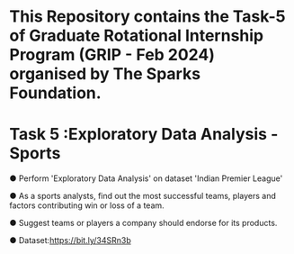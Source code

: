 
# This Repository contains the Task-5 of Graduate Rotational Internship Program (GRIP - Feb 2024) organised by The Sparks Foundation.

# **Task 5 :Exploratory Data Analysis - Sports**

● Perform 'Exploratory Data Analysis' on dataset 'Indian Premier League'

● As a sports analysts, find out the most successful teams, players and factors contributing win or loss of a team.

● Suggest teams or players a company should endorse for its products.

● Dataset:https://bit.ly/34SRn3b

